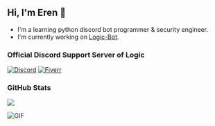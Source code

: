 ## Hi, I'm Eren 👋
- I'm a learning python discord bot programmer & security engineer.
- I'm currently working on [Logic-Bot](https://l0gic.tech).

### Official Discord Support Server of Logic
[![Discord](https://img.shields.io/discord/1173332650187038787?style=for-the-badge&logo=discord&logoColor=%23ffffff&label=LOGIC&labelColor=%23f00c7e&color=%23242223)](https://discord.gg/6zVKvcfHPh)
[![Fiverr](https://img.shields.io/badge/PROFILE-FIVERR?style=for-the-badge&logo=Fiverr&logoColor=white&label=FIVERR&labelColor=%2334de00&color=%23242121)](https://fiverr.com/kvmaaa)

### GitHub Stats
[![](https://github-readme-stats.vercel.app/api?username=askeren&theme=dracula)](https://github.com/askeren)

![GIF](https://i.ibb.co/VpVmv49/ezgif-3-8f2ec16fc1.gif)

